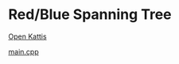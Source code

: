 # Red/Blue Spanning Tree

[Open Kattis](https://open.kattis.com/problems/redbluetree)

[main.cpp](main.cpp)